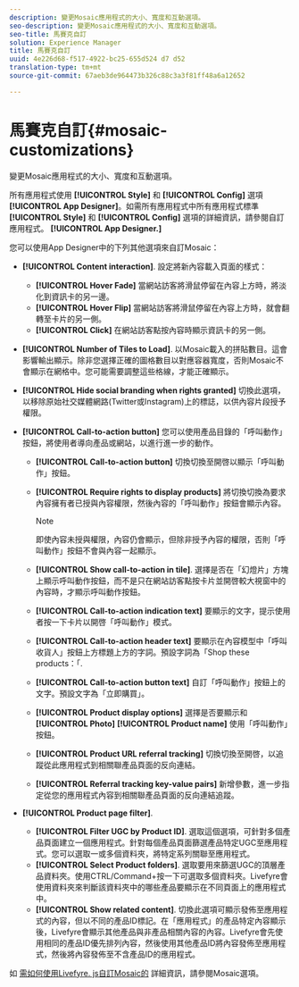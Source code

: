 ```yaml
---
description: 變更Mosaic應用程式的大小、寬度和互動選項。
seo-description: 變更Mosaic應用程式的大小、寬度和互動選項。
seo-title: 馬賽克自訂
solution: Experience Manager
title: 馬賽克自訂
uuid: 4e226d68-f517-4922-bc25-655d524 d7 d52
translation-type: tm+mt
source-git-commit: 67aeb3de964473b326c88c3a3f81ff48a6a12652

---
```



# 馬賽克自訂{#mosaic-customizations}

變更Mosaic應用程式的大小、寬度和互動選項。

所有應用程式使用 **[!UICONTROL Style]** 和 **[!UICONTROL Config]** 選項 **[!UICONTROL App Designer]**。如需所有應用程式中所有應用程式標準 **[!UICONTROL Style]** 和 **[!UICONTROL Config]** 選項的詳細資訊，請參閱自訂應用程式。 **[!UICONTROL App Designer.]**

您可以使用App Designer中的下列其他選項來自訂Mosaic：

* **[!UICONTROL Content interaction]**. 設定將新內容載入頁面的樣式：

   * **[!UICONTROL Hover Fade]** 當網站訪客將滑鼠停留在內容上方時，將淡化到資訊卡的另一邊。
   * **[!UICONTROL Hover Flip]** 當網站訪客將滑鼠停留在內容上方時，就會翻轉至卡片的另一側。
   * **[!UICONTROL Click]** 在網站訪客點按內容時顯示資訊卡的另一側。

* **[!UICONTROL Number of Tiles to Load]**. 以Mosaic載入的拼貼數目。這會影響輸出顯示。除非您選擇正確的圖格數目以對應容器寬度，否則Mosaic不會顯示在網格中。您可能需要調整這些格線，才能正確顯示。
* **[!UICONTROL Hide social branding when rights granted]** 切換此選項，以移除原始社交媒體網路(Twitter或Instagram)上的標誌，以供內容片段授予權限。

* **[!UICONTROL Call-to-action button]** 您可以使用產品目錄的「呼叫動作」按鈕，將使用者導向產品或網站，以進行進一步的動作。

   * **[!UICONTROL Call-to-action button]** 切換切換至開啓以顯示「呼叫動作」按鈕。

   * **[!UICONTROL Require rights to display products]** 將切換切換為要求內容擁有者已授與內容權限，然後內容的「呼叫動作」按鈕會顯示內容。

      >[!NOTE]
      >
      >即使內容未授與權限，內容仍會顯示，但除非授予內容的權限，否則「呼叫動作」按鈕不會與內容一起顯示。

   * **[!UICONTROL Show call-to-action in tile]**. 選擇是否在「幻燈片」方塊上顯示呼叫動作按鈕，而不是只在網站訪客點按卡片並開啓較大視窗中的內容時，才顯示呼叫動作按鈕。
   * **[!UICONTROL Call-to-action indication text]** 要顯示的文字，提示使用者按一下卡片以開啓「呼叫動作」模式。

   * **[!UICONTROL Call-to-action header text]** 要顯示在內容模型中「呼叫收貨人」按鈕上方標題上方的字詞。預設字詞為「Shop these products：「.

   * **[!UICONTROL Call-to-action button text]** 自訂「呼叫動作」按鈕上的文字。預設文字為「立即購買」。

   * **[!UICONTROL Product display options]** 選擇是否要顯示和 **[!UICONTROL Photo]** **[!UICONTROL Product name]** 使用「呼叫動作」按鈕。

   * **[!UICONTROL Product URL referral tracking]** 切換切換至開啓，以追蹤從此應用程式到相關聯產品頁面的反向連結。

   * **[!UICONTROL Referral tracking key-value pairs]** 新增參數，進一步指定從您的應用程式內容到相關聯產品頁面的反向連結追蹤。

* **[!UICONTROL Product page filter]**.

   * **[!UICONTROL Filter UGC by Product ID]**. 選取這個選項，可針對多個產品頁面建立一個應用程式。針對每個產品頁面篩選產品特定UGC至應用程式。您可以選取一或多個資料夾，將特定系列關聯至應用程式。
   * **[!UICONTROL Select Product folders]**. 選取要用來篩選UGC的頂層產品資料夾。使用CTRL/Command+按一下可選取多個資料夾。Livefyre會使用資料夾來判斷該資料夾中的哪些產品要顯示在不同頁面上的應用程式中。
   * **[!UICONTROL Show related content]**. 切換此選項可顯示發佈至應用程式的內容，但以不同的產品ID標記。在「應用程式」的產品特定內容顯示後，Livefyre會顯示其他產品與非產品相關內容的內容。Livefyre會先使用相同的產品ID優先排列內容，然後使用其他產品ID將內容發佈至應用程式，然後將內容發佈至不含產品ID的應用程式。

如 [需如何使用Livefyre. js自訂Mosaic的](/help/implementation/c-getting-started/c-implementation-process/c-using-livefyre.js-to-create-customize-and-use-apps-on-your-site.md) 詳細資訊，請參閱Mosaic選項。
